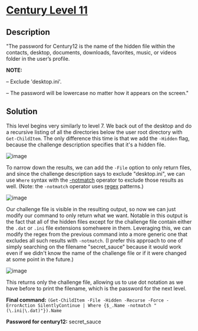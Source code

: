 # [Century Level 11](https://underthewire.tech/century-11)
## Description
"The password for Century12 is the name of the hidden file within the contacts, desktop, documents, downloads, favorites, music, or videos folder in the user’s profile.

**NOTE:**

– Exclude 'desktop.ini'.

– The password will be lowercase no matter how it appears on the screen."

## Solution
This level begins very similarly to level 7. We back out of the desktop and do a recursive listing of all the directories below the user root directory with `Get-ChildItem`. The only difference this time is that we add the `-Hidden` flag, because the challenge description specifies that it's a hidden file.

![image](https://github.com/user-attachments/assets/5c2c9620-4163-4805-a475-dbd9912b3b1e)

To narrow down the results, we can add the `-File` option to only return files, and since the challenge description says to exclude "desktop.ini", we can use `Where` syntax with the [-notmatch](https://learn.microsoft.com/en-us/powershell/module/microsoft.powershell.core/about/about_comparison_operators?view=powershell-7.5#-match-and--notmatch) operator to exclude those results as well. (Note: the `-notmatch` operator uses [regex](https://en.wikipedia.org/wiki/Regular_expression) patterns.)

![image](https://github.com/user-attachments/assets/fa3efb02-e2b1-41c3-8557-8eec65834677)

Our challenge file is visible in the resulting output, so now we can just modify our command to only return what we want. Notable in this output is the fact that all of the hidden files except for the challenge file contain either the `.dat` or `.ini` file extensions somehwere in them. Leveraging this, we can modify the regex from the previous command into a more generic one that excludes all such results with `-notmatch`. (I prefer this approach to one of simply searching on the filename "secret_sauce" because it would work even if we didn't know the name of the challenge file or if it were changed at some point in the future.)

![image](https://github.com/user-attachments/assets/f632f063-4313-4428-ad83-1b43e3cf2b95)

This returns only the challenge file, allowing us to use dot notation as we have before to print the filename, which is the password for the next level.

**Final command:** `(Get-ChildItem -File -Hidden -Recurse -Force -ErrorAction SilentlyContinue | Where {$_.Name -notmatch "(\.ini|\.dat)"}).Name`

**Password for century12:** secret_sauce
